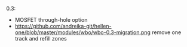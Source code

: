 0.3: 
  - MOSFET through-hole option 
  - https://github.com/andreika-git/hellen-one/blob/master/modules/wbo/wbo-0.3-migration.png remove one track and refill zones
     
